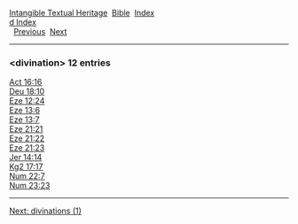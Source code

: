 [Intangible Textual Heritage](../../index)  [Bible](../index) 
[Index](index)   
[d Index](_d_)  
  [Previous](c03292)  [Next](c03294) 

------------------------------------------------------------------------

### &lt;divination&gt; 12 entries

[Act 16:16](../kjv/act016.htm#016)  
[Deu 18:10](../kjv/deu018.htm#010)  
[Eze 12:24](../kjv/eze012.htm#024)  
[Eze 13:6](../kjv/eze013.htm#006)  
[Eze 13:7](../kjv/eze013.htm#007)  
[Eze 21:21](../kjv/eze021.htm#021)  
[Eze 21:22](../kjv/eze021.htm#022)  
[Eze 21:23](../kjv/eze021.htm#023)  
[Jer 14:14](../kjv/jer014.htm#014)  
[Kg2 17:17](../kjv/kg2017.htm#017)  
[Num 22:7](../kjv/num022.htm#007)  
[Num 23:23](../kjv/num023.htm#023)  

------------------------------------------------------------------------

[Next: divinations (1)](c03294)
